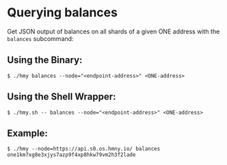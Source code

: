 # Querying balances

Get JSON output of balances on all shards of a given ONE address with the `balances` subcommand:

## Using the Binary:

```text
$ ./hmy balances --node="<endpoint-address>" <ONE-address>
```

## Using the Shell Wrapper:

```text
$ ./hmy.sh -- balances --node="<endpoint-address>" <ONE-address>
```

## Example:

```text
$ ./hmy --node=https://api.s0.os.hmny.io/ balances one1km7xg8e3xjys7azp9f4xp8hkw79vm2h3f2lade
```

